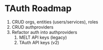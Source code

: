 # TAuth Roadmap

1. CRUD orgs, entities (users/services), roles
2. CRUD authproviders
3. Refactor auth into authproviders
   1. MELT API keys (legacy)
   2. TAuth API keys (v2)
